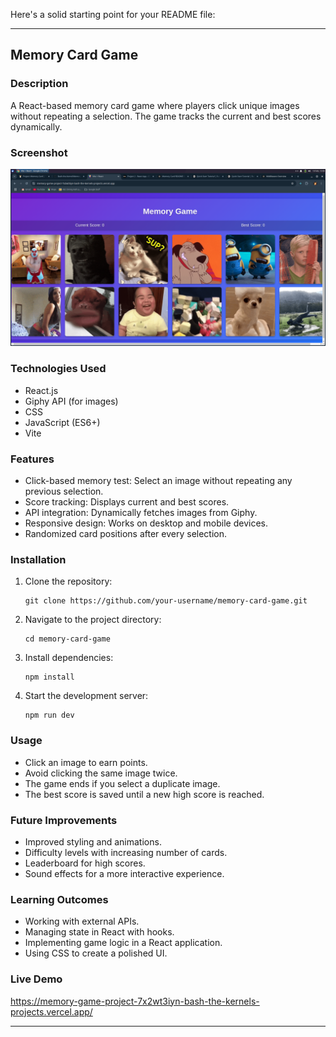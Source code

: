 Here's a solid starting point for your README file:  

---

## Memory Card Game

### Description
A React-based memory card game where players click unique images without repeating a selection. The game tracks the current and best scores dynamically.

### Screenshot
![Memory Card Game](Screenshot_2025-02-19_13-09-58.png)

### Technologies Used
- React.js
- Giphy API (for images)
- CSS
- JavaScript (ES6+)
- Vite

### Features
- Click-based memory test: Select an image without repeating any previous selection.
- Score tracking: Displays current and best scores.
- API integration: Dynamically fetches images from Giphy.
- Responsive design: Works on desktop and mobile devices.
- Randomized card positions after every selection.

### Installation
1. Clone the repository:  
   ```
   git clone https://github.com/your-username/memory-card-game.git
   ```
2. Navigate to the project directory:  
   ```
   cd memory-card-game
   ```
3. Install dependencies:  
   ```
   npm install
   ```
4. Start the development server:  
   ```
   npm run dev
   ```

### Usage
- Click an image to earn points.
- Avoid clicking the same image twice.
- The game ends if you select a duplicate image.
- The best score is saved until a new high score is reached.

### Future Improvements
- Improved styling and animations.
- Difficulty levels with increasing number of cards.
- Leaderboard for high scores.
- Sound effects for a more interactive experience.

### Learning Outcomes
- Working with external APIs.
- Managing state in React with hooks.
- Implementing game logic in a React application.
- Using CSS to create a polished UI.

### Live Demo
https://memory-game-project-7x2wt3iyn-bash-the-kernels-projects.vercel.app/

---
